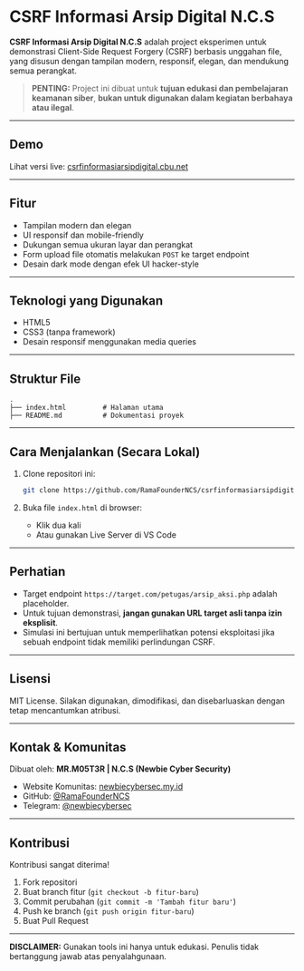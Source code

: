 
# CSRF Informasi Arsip Digital N.C.S

**CSRF Informasi Arsip Digital N.C.S** adalah project eksperimen untuk demonstrasi Client-Side Request Forgery (CSRF) berbasis unggahan file, yang disusun dengan tampilan modern, responsif, elegan, dan mendukung semua perangkat.

> **PENTING:** Project ini dibuat untuk **tujuan edukasi dan pembelajaran keamanan siber**, **bukan untuk digunakan dalam kegiatan berbahaya atau ilegal**.

---

## Demo
Lihat versi live: [csrfinformasiarsipdigital.cbu.net](https://csrfinformasiarsipdigital.cbu.net)

---

## Fitur

- Tampilan modern dan elegan
- UI responsif dan mobile-friendly
- Dukungan semua ukuran layar dan perangkat
- Form upload file otomatis melakukan `POST` ke target endpoint
- Desain dark mode dengan efek UI hacker-style

---

## Teknologi yang Digunakan

- HTML5
- CSS3 (tanpa framework)
- Desain responsif menggunakan media queries

---

## Struktur File

```
.
├── index.html         # Halaman utama
├── README.md          # Dokumentasi proyek
```

---

## Cara Menjalankan (Secara Lokal)

1. Clone repositori ini:
   ```bash
   git clone https://github.com/RamaFounderNCS/csrfinformasiarsipdigital.cbu.net.git
   ```

2. Buka file `index.html` di browser:
   - Klik dua kali
   - Atau gunakan Live Server di VS Code

---

## Perhatian

- Target endpoint `https://target.com/petugas/arsip_aksi.php` adalah placeholder.
- Untuk tujuan demonstrasi, **jangan gunakan URL target asli tanpa izin eksplisit**.
- Simulasi ini bertujuan untuk memperlihatkan potensi eksploitasi jika sebuah endpoint tidak memiliki perlindungan CSRF.

---

## Lisensi

MIT License. Silakan digunakan, dimodifikasi, dan disebarluaskan dengan tetap mencantumkan atribusi.

---

## Kontak & Komunitas

Dibuat oleh: **MR.M05T3R | N.C.S (Newbie Cyber Security)**

- Website Komunitas: [newbiecybersec.my.id](https://newbiecybersec.my.id)
- GitHub: [@RamaFounderNCS](https://github.com/RamaFounderNCS)
- Telegram: [@newbiecybersec](https://t.me/newbiecybersec)

---

## Kontribusi

Kontribusi sangat diterima!

1. Fork repositori
2. Buat branch fitur (`git checkout -b fitur-baru`)
3. Commit perubahan (`git commit -m 'Tambah fitur baru'`)
4. Push ke branch (`git push origin fitur-baru`)
5. Buat Pull Request

---

**DISCLAIMER:** Gunakan tools ini hanya untuk edukasi. Penulis tidak bertanggung jawab atas penyalahgunaan.
